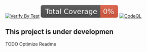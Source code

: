 [![Verify By Test](https://github.com/JasurbekA/compose-pdf-reader/actions/workflows/android_build.yml/badge.svg?branch=master)](https://github.com/JasurbekA/compose-pdf-reader/actions/workflows/android_build.yml)
![Test Coverage](.github/badges/jacoco.svg)
[![CodeQL](https://github.com/JasurbekA/compose-pdf-reader/actions/workflows/codeql.yml/badge.svg?branch=master)](https://github.com/JasurbekA/compose-pdf-reader/actions/workflows/codeql.yml)

## This project is under developmen
TODO Optimize Readme 
